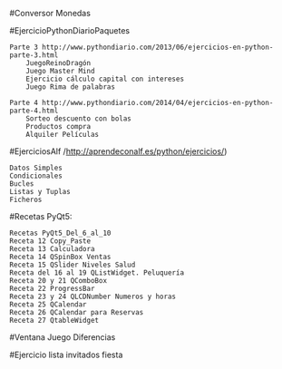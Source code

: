 #Conversor Monedas

#EjercicioPythonDiarioPaquetes

    Parte 3 http://www.pythondiario.com/2013/06/ejercicios-en-python-parte-3.html
        JuegoReinoDragón
        Juego Master Mind
        Ejercicio cálculo capital con intereses
        Juego Rima de palabras
    
    Parte 4 http://www.pythondiario.com/2014/04/ejercicios-en-python-parte-4.html
        Sorteo descuento con bolas
        Productos compra
        Alquiler Películas

#EjerciciosAlf /http://aprendeconalf.es/python/ejercicios/) 

    Datos Simples
    Condicionales
    Bucles
    Listas y Tuplas
    Ficheros	   

#Recetas PyQt5:

    Recetas PyQt5_Del_6_al_10
    Receta 12 Copy_Paste
    Receta 13 Calculadora
    Receta 14 QSpinBox Ventas
    Receta 15 QSlider Niveles Salud
    Receta del 16 al 19 QListWidget. Peluquería
    Receta 20 y 21 QComboBox
    Receta 22 ProgressBar
    Receta 23 y 24 QLCDNumber Numeros y horas
    Receta 25 QCalendar
    Receta 26 QCalendar para Reservas
    Receta 27 QtableWidget
    
#Ventana Juego Diferencias

#Ejercicio lista invitados fiesta
